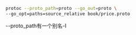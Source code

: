 


```bash
protoc --proto_path=proto --go_out=proto \
--go_opt=paths=source_relative book/price.proto
```
--proto_path有一个别名-I